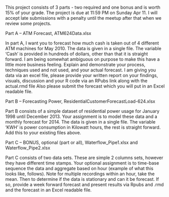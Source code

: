 This project consists of 3 parts - two required and one bonus and is worth 15% of your grade.  The project is due at 11:59 PM on Sunday Apr 11.  I will accept late submissions with a penalty until the meetup after that when we review some projects.

Part A – ATM Forecast, ATM624Data.xlsx

 

In part A, I want you to forecast how much cash is taken out of 4 different ATM machines for May 2010.  The data is given in a single file.  The variable ‘Cash’ is provided in hundreds of dollars, other than that it is straight forward.   I am being somewhat ambiguous on purpose to make this have a little more business feeling.  Explain and demonstrate your process, techniques used and not used, and your actual forecast.  I am giving you data via an excel file, please provide your written report on your findings, visuals, discussion and your R code via an RPubs link along with the actual.rmd file  Also please submit the forecast which you will put in an Excel readable file.

 

Part B – Forecasting Power, ResidentialCustomerForecastLoad-624.xlsx

 

Part B consists of a simple dataset of residential power usage for January 1998 until December 2013.  Your assignment is to model these data and a monthly forecast for 2014.  The data is given in a single file.  The variable ‘KWH’ is power consumption in Kilowatt hours, the rest is straight forward.    Add this to your existing files above. 

 

 

Part C – BONUS, optional (part or all), Waterflow_Pipe1.xlsx and Waterflow_Pipe2.xlsx

 

Part C consists of two data sets.  These are simple 2 columns sets, however they have different time stamps.  Your optional assignment is to time-base sequence the data and aggregate based on hour (example of what this looks like, follows).  Note for multiple recordings within an hour, take the mean.  Then to determine if the data is stationary and can it be forecast.  If so, provide a week forward forecast and present results via Rpubs and .rmd and the forecast in an Excel readable file. 
